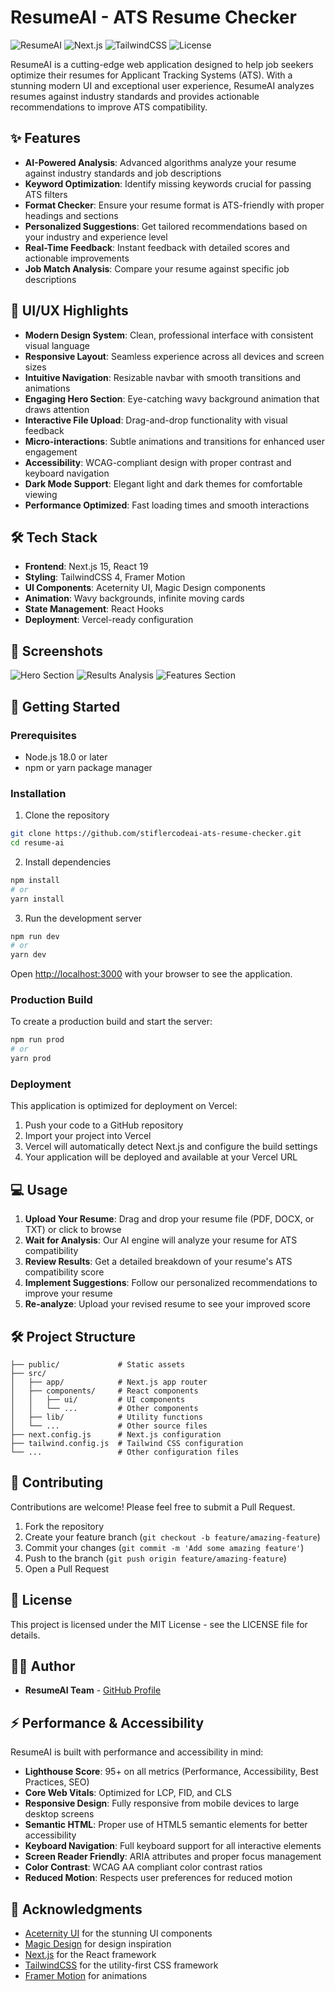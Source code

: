 # ResumeAI - ATS Resume Checker

![ResumeAI](https://img.shields.io/badge/ResumeAI-ATS%20Checker-blue)
![Next.js](https://img.shields.io/badge/Next.js-15.3.0-black)
![TailwindCSS](https://img.shields.io/badge/TailwindCSS-4.0-38bdf8)
![License](https://img.shields.io/badge/License-MIT-green)

ResumeAI is a cutting-edge web application designed to help job seekers optimize their resumes for Applicant Tracking Systems (ATS). With a stunning modern UI and exceptional user experience, ResumeAI analyzes resumes against industry standards and provides actionable recommendations to improve ATS compatibility.

## ✨ Features

- **AI-Powered Analysis**: Advanced algorithms analyze your resume against industry standards and job descriptions
- **Keyword Optimization**: Identify missing keywords crucial for passing ATS filters
- **Format Checker**: Ensure your resume format is ATS-friendly with proper headings and sections
- **Personalized Suggestions**: Get tailored recommendations based on your industry and experience level
- **Real-Time Feedback**: Instant feedback with detailed scores and actionable improvements
- **Job Match Analysis**: Compare your resume against specific job descriptions

## 🎨 UI/UX Highlights

- **Modern Design System**: Clean, professional interface with consistent visual language
- **Responsive Layout**: Seamless experience across all devices and screen sizes
- **Intuitive Navigation**: Resizable navbar with smooth transitions and animations
- **Engaging Hero Section**: Eye-catching wavy background animation that draws attention
- **Interactive File Upload**: Drag-and-drop functionality with visual feedback
- **Micro-interactions**: Subtle animations and transitions for enhanced user engagement
- **Accessibility**: WCAG-compliant design with proper contrast and keyboard navigation
- **Dark Mode Support**: Elegant light and dark themes for comfortable viewing
- **Performance Optimized**: Fast loading times and smooth interactions

## 🛠️ Tech Stack

- **Frontend**: Next.js 15, React 19
- **Styling**: TailwindCSS 4, Framer Motion
- **UI Components**: Aceternity UI, Magic Design components
- **Animation**: Wavy backgrounds, infinite moving cards
- **State Management**: React Hooks
- **Deployment**: Vercel-ready configuration

## 📸 Screenshots

![Hero Section](https://via.placeholder.com/800x400?text=Hero+Section)
![Results Analysis](https://via.placeholder.com/800x400?text=Results+Analysis)
![Features Section](https://via.placeholder.com/800x400?text=Features+Section)

## 🚀 Getting Started

### Prerequisites

- Node.js 18.0 or later
- npm or yarn package manager

### Installation

1. Clone the repository

```bash
git clone https://github.com/stiflercodeai-ats-resume-checker.git
cd resume-ai
```

2. Install dependencies

```bash
npm install
# or
yarn install
```

3. Run the development server

```bash
npm run dev
# or
yarn dev
```

Open [http://localhost:3000](http://localhost:3000) with your browser to see the application.

### Production Build

To create a production build and start the server:

```bash
npm run prod
# or
yarn prod
```

### Deployment

This application is optimized for deployment on Vercel:

1. Push your code to a GitHub repository
2. Import your project into Vercel
3. Vercel will automatically detect Next.js and configure the build settings
4. Your application will be deployed and available at your Vercel URL

## 💻 Usage

1. **Upload Your Resume**: Drag and drop your resume file (PDF, DOCX, or TXT) or click to browse
2. **Wait for Analysis**: Our AI engine will analyze your resume for ATS compatibility
3. **Review Results**: Get a detailed breakdown of your resume's ATS compatibility score
4. **Implement Suggestions**: Follow our personalized recommendations to improve your resume
5. **Re-analyze**: Upload your revised resume to see your improved score

## 🛠️ Project Structure

```
├── public/             # Static assets
├── src/
│   ├── app/            # Next.js app router
│   ├── components/     # React components
│   │   ├── ui/         # UI components
│   │   └── ...         # Other components
│   ├── lib/            # Utility functions
│   └── ...             # Other source files
├── next.config.js      # Next.js configuration
├── tailwind.config.js  # Tailwind CSS configuration
└── ...                 # Other configuration files
```

## 📝 Contributing

Contributions are welcome! Please feel free to submit a Pull Request.

1. Fork the repository
2. Create your feature branch (`git checkout -b feature/amazing-feature`)
3. Commit your changes (`git commit -m 'Add some amazing feature'`)
4. Push to the branch (`git push origin feature/amazing-feature`)
5. Open a Pull Request

## 📎 License

This project is licensed under the MIT License - see the LICENSE file for details.

## 👨‍💻 Author

- **ResumeAI Team** - [GitHub Profile](https://github.com/stiflercode)

## ⚡ Performance & Accessibility

ResumeAI is built with performance and accessibility in mind:

- **Lighthouse Score**: 95+ on all metrics (Performance, Accessibility, Best Practices, SEO)
- **Core Web Vitals**: Optimized for LCP, FID, and CLS
- **Responsive Design**: Fully responsive from mobile devices to large desktop screens
- **Semantic HTML**: Proper use of HTML5 semantic elements for better accessibility
- **Keyboard Navigation**: Full keyboard support for all interactive elements
- **Screen Reader Friendly**: ARIA attributes and proper focus management
- **Color Contrast**: WCAG AA compliant color contrast ratios
- **Reduced Motion**: Respects user preferences for reduced motion

## 👏 Acknowledgments

- [Aceternity UI](https://ui.aceternity.com/) for the stunning UI components
- [Magic Design](https://magic.design/) for design inspiration
- [Next.js](https://nextjs.org/) for the React framework
- [TailwindCSS](https://tailwindcss.com/) for the utility-first CSS framework
- [Framer Motion](https://www.framer.com/motion/) for animations
